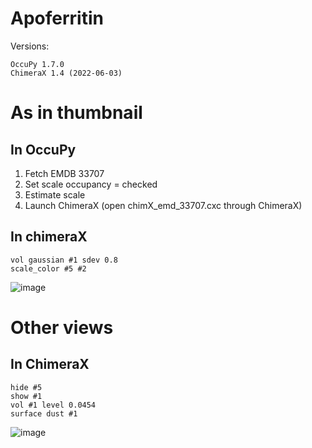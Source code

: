 # Apoferritin 

Versions: 
```
OccuPy 1.7.0
ChimeraX 1.4 (2022-06-03)
```

# As in thumbnail

## In OccuPy

1. Fetch EMDB 33707
2. Set scale occupancy = checked
3. Estimate scale 
4. Launch ChimeraX (open chimX_emd_33707.cxc through ChimeraX)

## In chimeraX 

```commandline
vol gaussian #1 sdev 0.8 
scale_color #5 #2
```
![image](https://drive.google.com/thumbnail?sz=w1920&id=1mBboZQPoh3VRZIN0gtoc2hRQNHW8M1Ss)

# Other views

## In ChimeraX

```commandline
hide #5
show #1 
vol #1 level 0.0454
surface dust #1 
```
![image](https://drive.google.com/thumbnail?sz=w1920&id=1KlfD5cigkqpyLaSsQRsiPfXWHsS_UNMk)